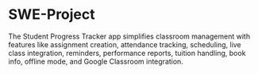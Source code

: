 # SWE-Project
The Student Progress Tracker app simplifies classroom management with features like assignment creation, attendance tracking, scheduling, live class integration, reminders, performance reports, tuition handling, book info, offline mode, and Google Classroom integration. 
